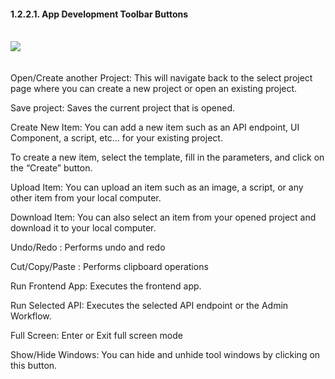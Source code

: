 #### 1.2.2.1. App Development Toolbar Buttons
<br/>
<img style="max-width:700px;max-height:350px" class="hovarable" src="https://less-code-archive.sgp1.cdn.digitaloceanspaces.com/docimages/new/0005.png"/>
<br/><br/><br/>
Open/Create another Project: This will navigate back to the select project page where you can create a new project or open an existing project.

Save project: Saves the current project that is opened.

Create New Item: You can add a new item such as an API endpoint, UI Component, a script, etc… for your existing project. 

To create a new item, select the template, fill in the parameters, and click on the “Create” button.

Upload Item: You can upload an item such as an image, a script, or any other item from your local computer.

Download Item: You can also select an item from your opened project and download it to your local computer.


Undo/Redo : Performs undo and redo

Cut/Copy/Paste : Performs clipboard operations

Run Frontend App: Executes the frontend app.

Run Selected API: Executes the selected API endpoint or the Admin Workflow.

Full Screen: Enter or Exit full screen mode

Show/Hide Windows: You can hide and unhide tool windows by clicking on this button.
